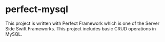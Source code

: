 # perfect-mysql
This project is written with Perfect Framework which is one of the Server Side Swift Frameworks. This project includes basic CRUD operations in MySQL.
